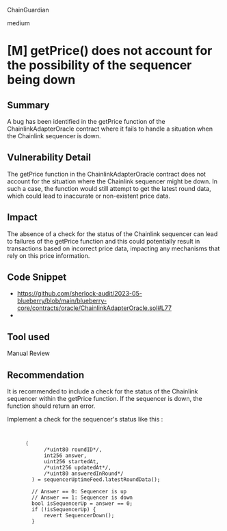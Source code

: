 ChainGuardian

medium

# [M] getPrice() does not account for the possibility of the sequencer being down

## Summary
A bug has been identified in the getPrice function of the ChainlinkAdapterOracle contract where it fails to handle a situation when the Chainlink sequencer is down.

## Vulnerability Detail
The getPrice function in the ChainlinkAdapterOracle contract does not account for the situation where the Chainlink sequencer might be down. In such a case, the function would still attempt to get the latest round data, which could lead to inaccurate or non-existent price data.

## Impact
The absence of a check for the status of the Chainlink sequencer can lead to failures of the getPrice function and this could potentially result in transactions based on incorrect price data, impacting any mechanisms that rely on this price information.

## Code Snippet
- https://github.com/sherlock-audit/2023-05-blueberry/blob/main/blueberry-core/contracts/oracle/ChainlinkAdapterOracle.sol#L77
- 
## Tool used

Manual Review

## Recommendation

It is recommended to include a check for the status of the Chainlink sequencer within the getPrice function. If the sequencer is down, the function should return an error.

Implement a check for the sequencer's status like this : 

```solidity


      (
            /*uint80 roundID*/,
            int256 answer,
            uint256 startedAt,
            /*uint256 updatedAt*/,
            /*uint80 answeredInRound*/
        ) = sequencerUptimeFeed.latestRoundData();

        // Answer == 0: Sequencer is up
        // Answer == 1: Sequencer is down
        bool isSequencerUp = answer == 0;
        if (!isSequencerUp) {
            revert SequencerDown();
        }

```
